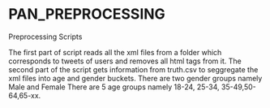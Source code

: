 # PAN_PREPROCESSING
Preprocessing Scripts

The first part of script reads all the xml files from a folder which corresponds to tweets of users and removes all html tags from it. 
The second part of the script gets information from truth.csv to seggregate the xml files into age and gender buckets.
There are two gender groups namely Male and Female
There are 5 age groups namely 18-24, 25-34, 35-49,50-64,65-xx.


